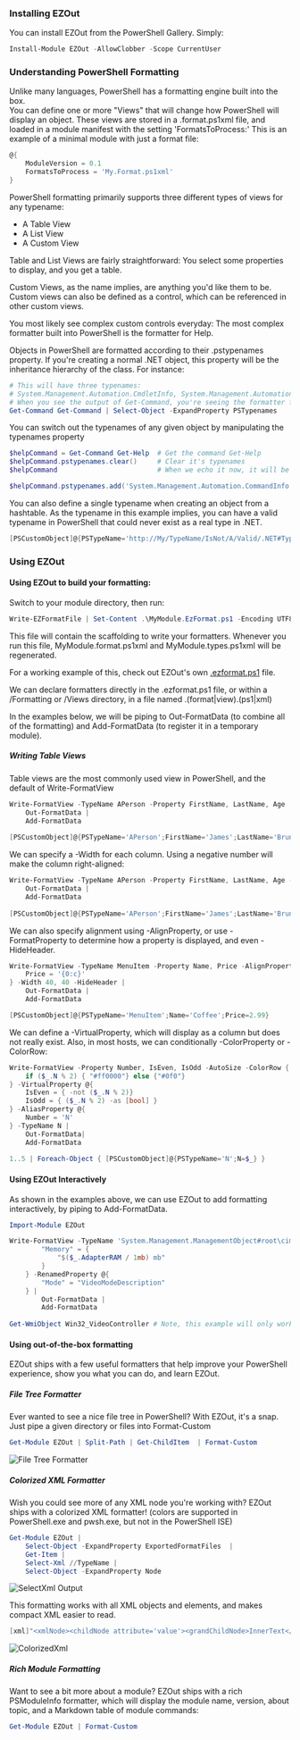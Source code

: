 ### Installing EZOut

You can install EZOut from the PowerShell Gallery.  Simply:
~~~PowerShell
Install-Module EZOut -AllowClobber -Scope CurrentUser
~~~

### Understanding PowerShell Formatting

Unlike many languages, PowerShell has a formatting engine built into the box.  
You can define one or more "Views" that will change how PowerShell will display an object.
These views are stored in a .format.ps1xml file, and loaded in a module manifest with the setting 'FormatsToProcess:'
This is an example of a minimal module with just a format file:

~~~PowerShell
@{
    ModuleVersion = 0.1
    FormatsToProcess = 'My.Format.ps1xml'
}
~~~

PowerShell formatting primarily supports three different types of views for any typename:
* A Table View
* A List View 
* A Custom View


Table and List Views are fairly straightforward:  You select some properties to display, and you get a table.

Custom Views, as the name implies, are anything you'd like them to be.  Custom views can also be defined as a control, which can be referenced in other custom views.

You most likely see complex custom controls everyday:  The most complex formatter built into PowerShell is the formatter for Help.

Objects in PowerShell are formatted according to their .pstypenames property.  If you're creating a normal .NET object, this property will be the inheritance hierarchy of the class.  For instance:

~~~PowerShell
# This will have three typenames:
# System.Management.Automation.CmdletInfo, System.Management.Automation.CommandInfo, and System.Object
# When you see the output of Get-Command, you're seeing the formatter for System.Management.CommandInfo
Get-Command Get-Command | Select-Object -ExpandProperty PSTypenames
~~~
You can switch out the typenames of any given object by manipulating the typenames property

~~~PowerShell
$helpCommand = Get-Command Get-Help  # Get the command Get-Help
$helpCommand.pstypenames.clear()     # Clear it's typenames
$helpCommand                         # When we echo it now, it will be unformatted.

$helpCommand.pstypenames.add('System.Management.Automation.CommandInfo') # This adds the formatting back
~~~

You can also define a single typename when creating an object from a hashtable.
As the typename in this example implies, you can have a valid typename in PowerShell that could never exist as a real type in .NET.

~~~PowerShell
[PSCustomObject]@{PSTypeName='http://My/TypeName/IsNot/A/Valid/.NET#Typename';N=1}
~~~

### Using EZOut


#### Using EZOut to build your formatting:

Switch to your module directory, then run:

~~~PowerShell
Write-EZFormatFile | Set-Content .\MyModule.EzFormat.ps1 -Encoding UTF8 # Replace MyModule with the name of your module
~~~

This file will contain the scaffolding to write your formatters.  Whenever you run this file, MyModule.format.ps1xml and MyModule.types.ps1xml will be regenerated.

For a working example of this, check out EZOut's own [.ezformat.ps1](/EZOut.ezformat.ps1) file.

We can declare formatters directly in the .ezformat.ps1 file, or within a /Formatting or /Views directory, in a file named .(format|view).(ps1|xml)

In the examples below, we will be piping to Out-FormatData (to combine all of the formatting) and Add-FormatData (to register it in a temporary module). 

##### Writing Table Views

Table views are the most commonly used view in PowerShell, and the default of Write-FormatView

~~~PowerShell
Write-FormatView -TypeName APerson -Property FirstName, LastName, Age |
    Out-FormatData |
    Add-FormatData
        
[PSCustomObject]@{PSTypeName='APerson';FirstName='James';LastName='Brundage';Age=38}
~~~
    
We can specify a -Width for each column.  Using a negative number will make the column right-aligned:

~~~PowerShell
Write-FormatView -TypeName APerson -Property FirstName, LastName, Age -Width -20, 30, 5 |
    Out-FormatData |
    Add-FormatData
        
[PSCustomObject]@{PSTypeName='APerson';FirstName='James';LastName='Brundage';Age=38}
~~~

We can also specify alignment using -AlignProperty, or use -FormatProperty to determine how a property is displayed, and even -HideHeader.

~~~PowerShell
Write-FormatView -TypeName MenuItem -Property Name, Price -AlignProperty @{Name='Center';Price='Center'} -FormatProperty @{
    Price = '{0:c}'
} -Width 40, 40 -HideHeader |
    Out-FormatData |
    Add-FormatData

[PSCustomObject]@{PSTypeName='MenuItem';Name='Coffee';Price=2.99}    
~~~

We can define a -VirtualProperty, which will display as a column but does not really exist.
Also, in most hosts, we can conditionally -ColorProperty or -ColorRow:
~~~PowerShell
Write-FormatView -Property Number, IsEven, IsOdd -AutoSize -ColorRow {
    if ($_.N % 2) { "#ff0000"} else {"#0f0"}
} -VirtualProperty @{
    IsEven = { -not ($_.N % 2)}
    IsOdd = { ($_.N % 2) -as [bool] }
} -AliasProperty @{
    Number = 'N'
} -TypeName N |
    Out-FormatData|
    Add-FormatData
        
1..5 | Foreach-Object { [PSCustomObject]@{PSTypeName='N';N=$_} }           
~~~
#### Using EZOut Interactively

As shown in the examples above, we can use EZOut to add formatting interactively, by piping to Add-FormatData.

~~~PowerShell
Import-Module EZOut

Write-FormatView -TypeName 'System.Management.ManagementObject#root\cimv2\Win32_VideoController' -Property Name, Memory, Mode -Width 30,15,40 -VirtualProperty @{ 
        "Memory" = {
            "$($_.AdapterRAM / 1mb) mb"
        }
    } -RenamedProperty @{
        "Mode" = "VideoModeDescription"
    } | 
        Out-FormatData |
        Add-FormatData
    
Get-WmiObject Win32_VideoController # Note, this example will only work on Windows, and not in PowerShell core
~~~

#### Using out-of-the-box formatting

EZOut ships with a few useful formatters that help improve your PowerShell experience, show you what you can do, and learn EZOut.

##### File Tree Formatter

Ever wanted to see a nice file tree in PowerShell?  With EZOut, it's a snap.  Just pipe a given directory or files into Format-Custom

~~~PowerShell
Get-Module EZOut | Split-Path | Get-ChildItem  | Format-Custom
~~~
![File Tree Formatter](Assets/FileTreeFormatter.gif)
##### Colorized XML Formatter

Wish you could see more of any XML node you're working with?  EZOut ships with a colorized XML formatter! (colors are supported in PowerShell.exe and pwsh.exe, but not in the PowerShell ISE)
~~~PowerShell
Get-Module EZOut |
    Select-Object -ExpandProperty ExportedFormatFiles  |
    Get-Item |
    Select-Xml //TypeName |
    Select-Object -ExpandProperty Node
~~~
![SelectXml Output](Assets/ColorizedXml2.gif)

This formatting works with all XML objects and elements, and makes compact XML easier to read.
~~~PowerShell
[xml]"<xmlNode><childNode attribute='value'><grandChildNode>InnerText</grandChildNode></childNode></xmlNode>"
~~~
![ColorizedXml](Assets/ColorizedXml1.gif)
##### Rich Module Formatting

Want to see a bit more about a module?
EZOut ships with a rich PSModuleInfo formatter, which will display the module name, version, about topic, and a Markdown table of module commands:
~~~PowerShell
Get-Module EZOut | Format-Custom
~~~







